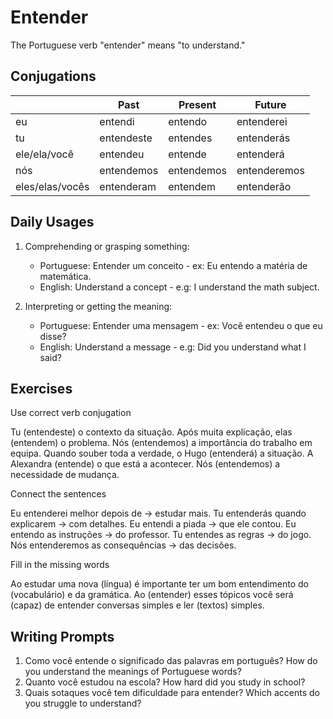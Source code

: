 # Entender

The Portuguese verb "entender" means "to understand."

## Conjugations

|                 | Past       | Present    | Future       |
| --------------- | ---------- | ---------- | ------------ |
| eu              | entendi    | entendo    | entenderei   |
| tu              | entendeste | entendes   | entenderás   |
| ele/ela/você    | entendeu   | entende    | entenderá    |
| nós             | entendemos | entendemos | entenderemos |
| eles/elas/vocês | entenderam | entendem   | entenderão   |

## Daily Usages

1. Comprehending or grasping something:

   - Portuguese: Entender um conceito - ex: Eu entendo a matéria de matemática.
   - English: Understand a concept - e.g: I understand the math subject.

2. Interpreting or getting the meaning:

   - Portuguese: Entender uma mensagem - ex: Você entendeu o que eu disse?
   - English: Understand a message - e.g: Did you understand what I said?

## Exercises

Use correct verb conjugation

Tu (entendeste) o contexto da situação.
Após muita explicação, elas (entendem) o problema.
Nós (entendemos) a importância do trabalho em equipa.
Quando souber toda a verdade, o Hugo (entenderá) a situação.
A Alexandra (entende) o que está a acontecer.
Nós (entendemos) a necessidade de mudança.

Connect the sentences

Eu entenderei melhor depois de -> estudar mais.
Tu entenderás quando explicarem -> com detalhes.
Eu entendi a piada -> que ele contou.
Eu entendo as instruções -> do professor.
Tu entendes as regras -> do jogo.
Nós entenderemos as consequências -> das decisões.

Fill in the missing words

Ao estudar uma nova (língua) é importante ter um bom entendimento do (vocabulário) e da gramática. Ao (entender) esses tópicos você será (capaz) de entender conversas simples e ler (textos) simples.

## Writing Prompts

1. Como você entende o significado das palavras em português? How do you understand the meanings of Portuguese words?
2. Quanto você estudou na escola? How hard did you study in school?
3. Quais sotaques você tem dificuldade para entender? Which accents do you struggle to understand?
